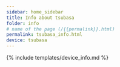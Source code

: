 ```yaml
---
sidebar: home_sidebar
title: Info about tsubasa
folder: info
# name of the page (/{{permalink}}.html)
permalink: tsubasa_info.html
device: tsubasa
---
```

{% include templates/device_info.md %}
